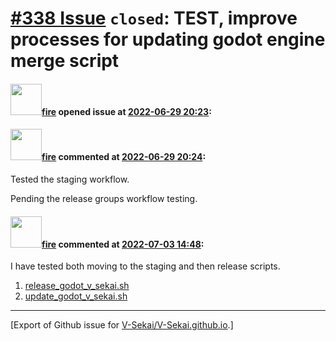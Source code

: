 # [\#338 Issue](https://github.com/V-Sekai/V-Sekai.github.io/issues/338) `closed`: TEST, improve processes for updating godot engine merge script

#### <img src="https://avatars.githubusercontent.com/u/32321?u=c2e06a3d2b49a467aa907e54aa259516440267cc&v=4" width="50">[fire](https://github.com/fire) opened issue at [2022-06-29 20:23](https://github.com/V-Sekai/V-Sekai.github.io/issues/338):



#### <img src="https://avatars.githubusercontent.com/u/32321?u=c2e06a3d2b49a467aa907e54aa259516440267cc&v=4" width="50">[fire](https://github.com/fire) commented at [2022-06-29 20:24](https://github.com/V-Sekai/V-Sekai.github.io/issues/338#issuecomment-1170458725):

Tested the staging workflow.

Pending the release groups workflow testing.

#### <img src="https://avatars.githubusercontent.com/u/32321?u=c2e06a3d2b49a467aa907e54aa259516440267cc&v=4" width="50">[fire](https://github.com/fire) commented at [2022-07-03 14:48](https://github.com/V-Sekai/V-Sekai.github.io/issues/338#issuecomment-1173104942):

I have tested both moving to the staging and then release scripts.

1. [release_godot_v_sekai.sh](https://github.com/V-Sekai/godot-vsekai-merge/blob/main/release_godot_v_sekai.sh)
2. [update_godot_v_sekai.sh](https://github.com/V-Sekai/godot-vsekai-merge/blob/main/update_godot_v_sekai.sh)


-------------------------------------------------------------------------------



[Export of Github issue for [V-Sekai/V-Sekai.github.io](https://github.com/V-Sekai/V-Sekai.github.io).]
